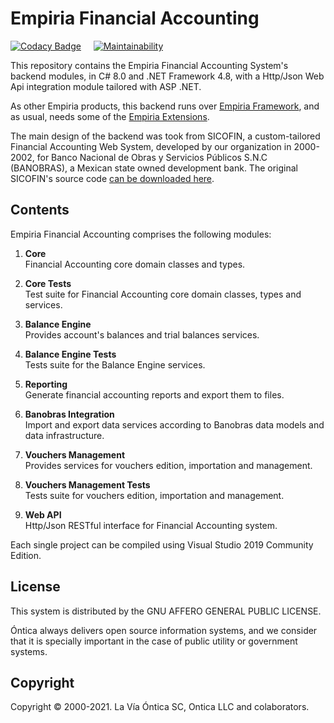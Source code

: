 ﻿# Empiria Financial Accounting

[![Codacy Badge](https://app.codacy.com/project/badge/Grade/3eb36cbce7564607855c8995a3796d77)](https://www.codacy.com/gh/Ontica/Empiria.FinancialAccounting/dashboard?utm_source=github.com&amp;utm_medium=referral&amp;utm_content=Ontica/Empiria.FinancialAccounting&amp;utm_campaign=Badge_Grade)
&nbsp; &nbsp;
[![Maintainability](https://api.codeclimate.com/v1/badges/3982e4436bbd2779606f/maintainability)](https://codeclimate.com/github/Ontica/Empiria.FinancialAccounting/maintainability)

This repository contains the Empiria Financial Accounting System's backend modules,
in C# 8.0 and .NET Framework 4.8, with a Http/Json Web Api integration module
tailored with ASP .NET.

As other Empiria products, this backend runs over [Empiria Framework](https://github.com/Ontica/Empiria.Core),
and as usual, needs some of the [Empiria Extensions](https://github.com/Ontica/Empiria.Extensions).

The main design of the backend was took from SICOFIN, a custom-tailored Financial Accounting Web System,
developed by our organization in 2000-2002, for Banco Nacional de Obras y Servicios Públicos S.N.C
(BANOBRAS), a Mexican state owned development bank. The original SICOFIN's source code
[can be downloaded here](https://github.com/Ontica/Sicofin).

## Contents

Empiria Financial Accounting comprises the following modules:

1.  **Core**  
    Financial Accounting core domain classes and types.

2.  **Core Tests**  
    Test suite for Financial Accounting core domain classes, types and services.

3.  **Balance Engine**  
    Provides account's balances and trial balances services.

4.  **Balance Engine Tests**  
    Tests suite for the Balance Engine services.

5.  **Reporting**  
    Generate financial accounting reports and export them to files.

6.  **Banobras Integration**  
    Import and export data services according to Banobras data models and data infrastructure.

7.  **Vouchers Management**  
    Provides services for vouchers edition, importation and management.

8.  **Vouchers Management Tests**  
    Tests suite for vouchers edition, importation and management.

9.  **Web API**  
    Http/Json RESTful interface for Financial Accounting system.

Each single project can be compiled using Visual Studio 2019 Community Edition.

## License

This system is distributed by the GNU AFFERO GENERAL PUBLIC LICENSE.

Óntica always delivers open source information systems, and we consider that it is specially
important in the case of public utility or government systems.

## Copyright

Copyright © 2000-2021. La Vía Óntica SC, Ontica LLC and colaborators.
